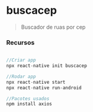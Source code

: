# buscacep

 >Buscador de ruas por cep


### Recursos



```javascript

//Criar app
npx react-native init buscacep

//Rodar app
npx react-native start
npx react-native run-android

//Pacotes usados
npm install axios

```
